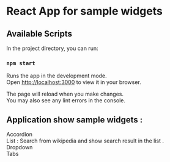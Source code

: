# React App for sample widgets

## Available Scripts

In the project directory, you can run:

### `npm start`

Runs the app in the development mode.\
Open [http://localhost:3000](http://localhost:3000) to view it in your browser.

The page will reload when you make changes.\
You may also see any lint errors in the console.

## Application show sample widgets :
Accordion \
List : Search from wikipedia and show search result in the list .\
Dropdown \
Tabs 